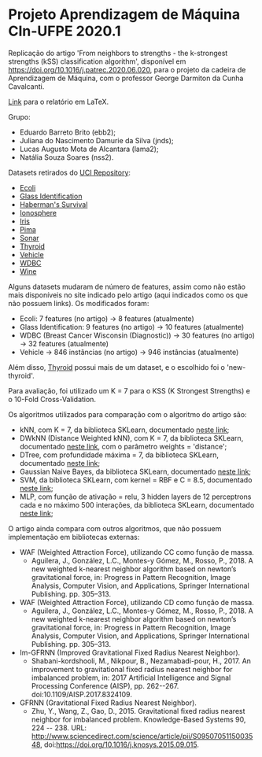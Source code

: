 # Projeto Aprendizagem de Máquina CIn-UFPE 2020.1
Replicação do artigo 'From neighbors to strengths - the k-strongest strengths (kSS) classification algorithm', disponível em https://doi.org/10.1016/j.patrec.2020.06.020, para o projeto da cadeira de Aprendizagem de Máquina, com o professor George Darmiton da Cunha Cavalcanti.

[Link](https://www.overleaf.com/9922382639qvdrrdyjgwhc) para o relatório em LaTeX.

Grupo:
* Eduardo Barreto Brito (ebb2);
* Juliana do Nascimento Damurie da Silva (jnds);
* Lucas Augusto Mota de Alcantara (lama2);
* Natália Souza Soares (nss2).

Datasets retirados do [UCI Repository](https://archive.ics.uci.edu/ml/index.php):
* [Ecoli](https://archive.ics.uci.edu/ml/datasets/Ecoli)
* [Glass Identification](https://archive.ics.uci.edu/ml/datasets/Glass+Identification)
* [Haberman's Survival](https://archive.ics.uci.edu/ml/datasets/Haberman%27s+Survival)
* [Ionosphere](https://archive.ics.uci.edu/ml/datasets/Ionosphere)
* [Iris](https://archive.ics.uci.edu/ml/datasets/Iris)
* [Pima](https://www.kaggle.com/uciml/pima-indians-diabetes-database)
* [Sonar](https://archive.ics.uci.edu/ml/datasets/Connectionist+Bench+%28Sonar%2C+Mines+vs.+Rocks%29)
* [Thyroid](https://archive.ics.uci.edu/ml/datasets/Thyroid+Disease)
* [Vehicle](https://archive.ics.uci.edu/ml/datasets/Statlog+%28Vehicle+Silhouettes%29)
* [WDBC](https://archive.ics.uci.edu/ml/datasets/Breast+Cancer+Wisconsin+%28Diagnostic%29)
* [Wine](https://archive.ics.uci.edu/ml/datasets/Wine)

Alguns datasets mudaram de número de features, assim como não estão mais disponíveis no site indicado pelo artigo (aqui indicados como os que não possuem links). Os modificados foram:
* Ecoli: 7 features (no artigo) -> 8 features (atualmente)
* Glass Identification: 9 features (no artigo) -> 10 features (atualmente)
* WDBC (Breast Cancer Wisconsin (Diagnostic)) -> 30 features (no artigo) -> 32 features (atualmente)
* Vehicle -> 846 instâncias (no artigo) -> 946 instâncias (atualmente)

Além disso, [Thyroid](https://archive.ics.uci.edu/ml/datasets/Thyroid+Disease) possui mais de um dataset, e o escolhido foi o 'new-thyroid'.

Para avaliação, foi utilizado um K = 7 para o KSS (K Strongest Strengths) e o 10-Fold Cross-Validation.

Os algoritmos utilizados para comparação com o algoritmo do artigo são:
* kNN, com K = 7, da biblioteca SKLearn, documentado [neste link](https://scikit-learn.org/stable/modules/generated/sklearn.neighbors.KNeighborsClassifier.html);
* DWkNN (Distance Weighted kNN), com K = 7, da biblioteca SKLearn, documentado [neste link](https://scikit-learn.org/stable/modules/generated/sklearn.neighbors.KNeighborsClassifier.html), com o parâmetro weights = 'distance';
* DTree, com profundidade máxima = 7, da biblioteca SKLearn, documentado [neste link](https://scikit-learn.org/stable/modules/generated/sklearn.tree.DecisionTreeClassifier.html);
* Gaussian Naive Bayes, da biblioteca SKLearn, documentado [neste link](https://scikit-learn.org/stable/modules/generated/sklearn.naive_bayes.GaussianNB.html);
* SVM, da biblioteca SKLearn, com kernel = RBF e C = 8.5, documentado [neste link](https://scikit-learn.org/stable/modules/svm.html);
* MLP, com função de ativação = relu, 3 hidden layers de 12 perceptrons cada e no máximo 500 interações, da biblioteca SKLearn, documentado [neste link](https://scikit-learn.org/stable/modules/generated/sklearn.neural_network.MLPClassifier.html);

O artigo ainda compara com outros algoritmos, que não possuem implementação em bibliotecas externas:
* WAF (Weighted Attraction Force), utilizando CC como função de massa.
    * Aguilera, J., González, L.C., Montes-y Gómez, M., Rosso, P., 2018. A new weighted k-nearest neighbor algorithm based on newton’s gravitational force, in: Progress in Pattern Recognition, Image Analysis, Computer Vision, and Applications, Springer International Publishing. pp. 305–313.
* WAF (Weighted Attraction Force), utilizando CD como função de massa.
    * Aguilera, J., González, L.C., Montes-y Gómez, M., Rosso, P., 2018. A new weighted k-nearest neighbor algorithm based on newton’s gravitational force, in: Progress in Pattern Recognition, Image Analysis, Computer Vision, and Applications, Springer International Publishing. pp. 305–313.
* Im-GFRNN (Improved Gravitational Fixed Radius Nearest Neighbor).
    * Shabani-kordshooli, M., Nikpour, B., Nezamabadi-pour, H., 2017. An improvement to gravitational fixed radius nearest neighbor for imbalanced problem, in: 2017 Artificial Intelligence and Signal Processing Conference (AISP), pp. 262--267. doi:10.1109/AISP.2017.8324109.
* GFRNN (Gravitational Fixed Radius Nearest Neighbor).
	* Zhu, Y., Wang, Z., Gao, D., 2015. Gravitational fixed radius nearest neighbor for imbalanced problem. Knowledge-Based Systems 90, 224 -- 238. URL: http://www.sciencedirect.com/science/article/pii/S0950705115003548, doi:https://doi.org/10.1016/j.knosys.2015.09.015.